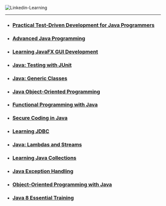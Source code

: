 ![Linkedin-Learning](https://www.aivancity.ai/sites/default/files/2020-09/linkedinlearning.png)

---

- ### [Practical Test-Driven Development for Java Programmers](https://www.linkedin.com/learning/certificates/5a48458dd8ae05aef20bcdfdc382417f51e8efdd56783b8849b32f6576a8e2b1?trk=share_certificate)

- ### [Advanced Java Programming](https://www.linkedin.com/learning/certificates/6a3989c977d99327c7639f05240b34720ce2309b1696e915c4deecdb0e6389fa?trk=share_certificate)

- ### [Learning JavaFX GUI Development](https://www.linkedin.com/learning/certificates/68f396c641fd1828fdc26041c65225e3a01850220c39ef788f73ba9499349285?trk=share_certificate)

- ### [Java: Testing with JUnit](https://www.linkedin.com/learning/certificates/8d735334d656bc21e6e408fa9f4dfd00d23f2aa53bcaa732506e4a7c53a31430?trk=share_certificate)

- ### [Java: Generic Classes](https://www.linkedin.com/learning/certificates/9e823f73c659abe3301f5f405d362f6e8de610a16a9cd8b5cdd1a2276cf87039?trk=share_certificate)

- ### [Java Object-Oriented Programming](https://www.linkedin.com/learning/certificates/300774a7950e62b196e725cb55b70390cebfe4a362609eadd060c242352cf716?trk=share_certificate)

- ### [Functional Programming with Java](https://www.linkedin.com/learning/certificates/b820f3865be3d375a7889ab028fe20e8708db06df57a3d496ef2d1e7fc3cad19?trk=share_certificate)

- ### [Secure Coding in Java](https://www.linkedin.com/learning/certificates/0553cff4fba971b6d80a2a015e694bd131fc2ed6cf8189fd50aca753349c6a4d?trk=share_certificate)

- ### [Learning JDBC](https://www.linkedin.com/learning/certificates/19102d7ada4c2805d90c00e506e521cce9ce931e1aab3d9e1a86659015b75a9a?trk=share_certificate)

- ### [Java: Lambdas and Streams](https://www.linkedin.com/learning/certificates/a1dfd1950ee5a63491245e6026e2559e4357fc9a898e33de687a4a52c79425db?trk=share_certificate)

- ### [Learning Java Collections](https://www.linkedin.com/learning/certificates/e637eea1b1458c3e577f38a8f75104940c51588e25cb9a2212dc4af2ca0d84b9?trk=share_certificate)

- ### [Java Exception Handling](https://www.linkedin.com/learning/certificates/94348c39102b15f8714a841f5a8b2fbe79a3b9955dec340887b8a4ff7d2f40e2?trk=share_certificate)

- ### [Object-Oriented Programming with Java](https://www.linkedin.com/learning/certificates/e480e45e7f87bb128642c318497b525d7f0bc7d19d38f99fd7150dda174632df?trk=share_certificate)

- ### [Java 8 Essential Training](https://www.linkedin.com/learning/certificates/21734a506e22e0a372706b0a2468e6cd989943de25bb77aea049ec6873b54090?trk=share_certificate)
